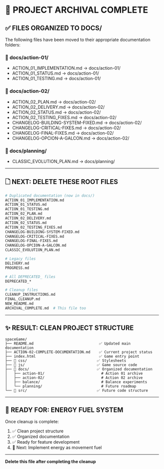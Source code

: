 # 📁 PROJECT ARCHIVAL COMPLETE

## ✅ **FILES ORGANIZED TO DOCS/**

The following files have been moved to their appropriate documentation folders:

### 📂 **docs/action-01/**
- ACTION_01_IMPLEMENTATION.md → docs/action-01/
- ACTION_01_STATUS.md → docs/action-01/
- ACTION_01_TESTING.md → docs/action-01/

### 📂 **docs/action-02/**
- ACTION_02_PLAN.md → docs/action-02/
- ACTION_02_DELIVERY.md → docs/action-02/
- ACTION_02_STATUS.md → docs/action-02/
- ACTION_02_TESTING_FIXES.md → docs/action-02/
- CHANGELOG-BUILDING-SYSTEM-FIXED.md → docs/action-02/
- CHANGELOG-CRITICAL-FIXES.md → docs/action-02/
- CHANGELOG-FINAL-FIXES.md → docs/action-02/
- CHANGELOG-OPCION-A-GALCON.md → docs/action-02/

### 📂 **docs/planning/**
- CLASSIC_EVOLUTION_PLAN.md → docs/planning/

---

## 🗋 **NEXT: DELETE THESE ROOT FILES**

```bash
# Duplicated documentation (now in docs/)
ACTION_01_IMPLEMENTATION.md
ACTION_01_STATUS.md
ACTION_01_TESTING.md
ACTION_02_PLAN.md
ACTION_02_DELIVERY.md
ACTION_02_STATUS.md
ACTION_02_TESTING_FIXES.md
CHANGELOG-BUILDING-SYSTEM-FIXED.md
CHANGELOG-CRITICAL-FIXES.md
CHANGELOG-FINAL-FIXES.md
CHANGELOG-OPCION-A-GALCON.md
CLASSIC_EVOLUTION_PLAN.md

# Legacy files
DELIVERY.md
PROGRESS.md

# All DEPRECATED_ files
DEPRECATED_*

# Cleanup files
CLEANUP_INSTRUCTIONS.md
FINAL_CLEANUP.md
NEW_README.md
ARCHIVAL_COMPLETE.md  # This file too
```

---

## ✨ **RESULT: CLEAN PROJECT STRUCTURE**

```
spaceGame/
├── README.md                              ✅ Updated main documentation
├── ACTION-02-COMPLETE-DOCUMENTATION.md    ✅ Current project status
├── index.html                             ✅ Game entry point
├── 📁 css/                                ✅ Stylesheets
├── 📁 js/                                 ✅ Game source code
├── 📁 docs/                               ✅ Organized documentation
│   ├── action-01/                          # Action 01 archive
│   ├── action-02/                          # Action 02 archive
│   ├── balance/                            # Balance experiments
│   └── planning/                           # Future roadmap
└── 📁 src/                                ✅ Future code structure
```

---

## 🚀 **READY FOR: ENERGY FUEL SYSTEM**

Once cleanup is complete:
1. ✅ Clean project structure
2. ✅ Organized documentation
3. ✅ Ready for feature development
4. 🎯 Next: Implement energy as movement fuel

---

**Delete this file after completing the cleanup**
